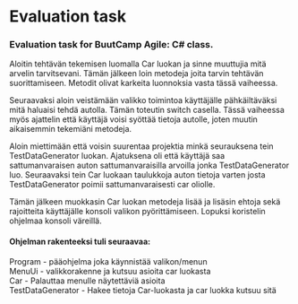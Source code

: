 # Evaluation task
### Evaluation task for BuutCamp Agile: C# class.

Aloitin tehtävän tekemisen luomalla Car luokan ja sinne muuttujia mitä arvelin tarvitsevani.
Tämän jälkeen loin metodeja joita tarvin tehtävän suorittamiseen. Metodit olivat karkeita luonnoksia vasta tässä vaiheessa.

Seuraavaksi aloin veistämään valikko toimintoa käyttäjälle pähkäiltäväksi mitä haluaisi tehdä autolla.
Tämän toteutin switch casella. Tässä vaiheessa myös ajattelin että käyttäjä voisi syöttää tietoja autolle, joten muutin
aikaisemmin tekemiäni metodeja.

Aloin miettimään että voisin suurentaa projektia minkä seurauksena tein TestDataGenerator luokan.
Ajatuksena oli että käyttäjä saa sattumanvaraisen auton sattumanvaraisilla arvoilla jonka TestDataGenerator luo.
Seuraavaksi tein Car luokaan taulukkoja auton tietoja varten josta TestDataGenerator poimii sattumanvaraisesti car oliolle.

Tämän jälkeen muokkasin Car luokan metodeja lisää ja lisäsin ehtoja sekä rajoitteita käyttäjälle konsoli valikon pyörittämiseen.
Lopuksi koristelin ohjelmaa konsoli väreillä.

#### Ohjelman rakenteeksi tuli seuraavaa:
Program - pääohjelma joka käynnistää valikon/menun  
MenuUi - valikkorakenne ja kutsuu asioita car luokasta  
Car - Palauttaa menulle näytettäviä asioita   
TestDataGenerator - Hakee tietoja Car-luokasta ja car luokka kutsuu sitä
